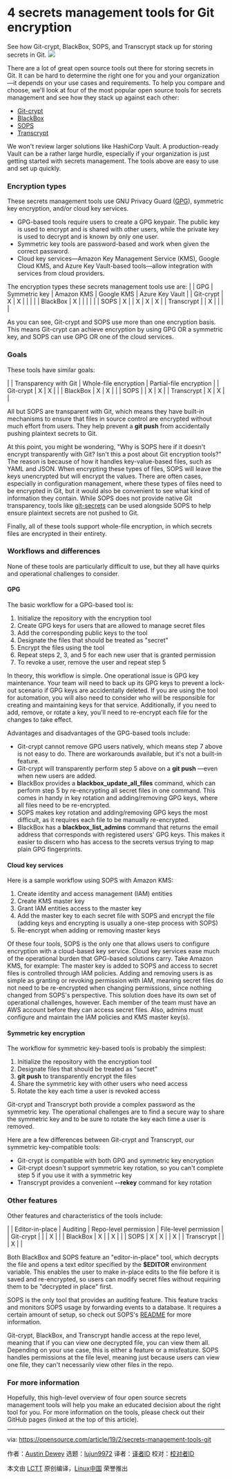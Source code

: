 [#]: collector: (lujun9972)
[#]: translator: ( )
[#]: reviewer: ( )
[#]: publisher: ( )
[#]: url: ( )
[#]: subject: (4 secrets management tools for Git encryption)
[#]: via: (https://opensource.com/article/19/2/secrets-management-tools-git)
[#]: author: (Austin Dewey https://opensource.com/users/adewey)

4 secrets management tools for Git encryption
======
See how Git-crypt, BlackBox, SOPS, and Transcrypt stack up for storing secrets in Git.
![](https://opensource.com/sites/default/files/styles/image-full-size/public/lead-images/rh_003601_05_mech_osyearbook2016_security_cc.png?itok=3V07Lpko)

There are a lot of great open source tools out there for storing secrets in Git. It can be hard to determine the right one for you and your organization—it depends on your use cases and requirements. To help you compare and choose, we'll look at four of the most popular open source tools for secrets management and see how they stack up against each other:

+ [Git-crypt](https://github.com/AGWA/git-crypt)
+ [BlackBox](https://github.com/StackExchange/blackbox)
+ [SOPS](https://github.com/mozilla/sops)
+ [Transcrypt](https://github.com/elasticdog/transcrypt)


We won't review larger solutions like HashiCorp Vault. A production-ready Vault can be a rather large hurdle, especially if your organization is just getting started with secrets management. The tools above are easy to use and set up quickly.

### Encryption types

These secrets management tools use GNU Privacy Guard ([GPG][1]), symmetric key encryption, and/or cloud key services.

  * GPG-based tools require users to create a GPG keypair. The public key is used to encrypt and is shared with other users, while the private key is used to decrypt and is known by only one user.
  * Symmetric key tools are password-based and work when given the correct password.
  * Cloud key services—Amazon Key Management Service (KMS), Google Cloud KMS, and Azure Key Vault-based tools—allow integration with services from cloud providers.



The encryption types these secrets management tools use are:
|            | GPG | Symmetric key | Amazon KMS | Google KMS | Azure Key Vault |
| Git-crypt  | X   | X             |            |            |                 |
| BlackBox   | X   |               |            |            |                 |
| SOPS       | X   |               | X          | X          | X               |
| Transcrypt |     | X             |            |            |                 |

As you can see, Git-crypt and SOPS use more than one encryption basis. This means Git-crypt can achieve encryption by using GPG OR a symmetric key, and SOPS can use GPG OR one of the cloud services.

### Goals

These tools have similar goals:

|            | Transparency with Git | Whole-file encryption | Partial-file encryption |
| Git-crypt  | X                     | X                     |                         |
| BlackBox   | X                     | X                     |                         |
| SOPS       |                       | X                     | X                       |
| Transcrypt | X                     | X                     |                         |

All but SOPS are transparent with Git, which means they have built-in mechanisms to ensure that files in source control are encrypted without much effort from users. They help prevent a **git push** from accidentally pushing plaintext secrets to Git.

At this point, you might be wondering, "Why is SOPS here if it doesn't encrypt transparently with Git? Isn't this a post about Git encryption tools?" The reason is because of how it handles key-value-based files, such as YAML and JSON. When encrypting these types of files, SOPS will leave the keys unencrypted but will encrypt the values. There are often cases, especially in configuration management, where these types of files need to be encrypted in Git, but it would also be convenient to see what kind of information they contain. While SOPS does not provide native Git transparency, tools like [git-secrets][2] can be used alongside SOPS to help ensure plaintext secrets are not pushed to Git.

Finally, all of these tools support whole-file encryption, in which secrets files are encrypted in their entirety.

### Workflows and differences

None of these tools are particularly difficult to use, but they all have quirks and operational challenges to consider.

#### GPG

The basic workflow for a GPG-based tool is:

  1. Initialize the repository with the encryption tool
  2. Create GPG keys for users that are allowed to manage secret files
  3. Add the corresponding public keys to the tool
  4. Designate the files that should be treated as "secret"
  5. Encrypt the files using the tool
  6. Repeat steps 2, 3, and 5 for each new user that is granted permission
  7. To revoke a user, remove the user and repeat step 5



In theory, this workflow is simple. One operational issue is GPG key maintenance. Your team will need to back up its GPG keys to prevent a lock-out scenario if GPG keys are accidentally deleted. If you are using the tool for automation, you will also need to consider who will be responsible for creating and maintaining keys for that service. Additionally, if you need to add, remove, or rotate a key, you'll need to re-encrypt each file for the changes to take effect.

Advantages and disadvantages of the GPG-based tools include:

  * Git-crypt cannot remove GPG users natively, which means step 7 above is not easy to do. There are workarounds available, but it's not a built-in feature.
  * Git-crypt will transparently perform step 5 above on a **git push** —even when new users are added.
  * BlackBox provides a **blackbox_update_all_files** command, which can perform step 5 by re-encrypting all secret files in one command. This comes in handy in key rotation and adding/removing GPG keys, where all files need to be re-encrypted.
  * SOPS makes key rotation and adding/removing GPG keys the most difficult, as it requires each file to be manually re-encrypted.
  * BlackBox has a **blackbox_list_admins** command that returns the email address that corresponds with registered users' GPG keys. This makes it easier to discern who has access to the secrets versus trying to map plain GPG fingerprints.



#### Cloud key services

Here is a sample workflow using SOPS with Amazon KMS:

  1. Create identity and access management (IAM) entities
  2. Create KMS master key
  3. Grant IAM entities access to the master key
  4. Add the master key to each secret file with SOPS and encrypt the file (adding keys and encrypting is usually a one-step process with SOPS)
  5. Re-encrypt when adding or removing master keys



Of these four tools, SOPS is the only one that allows users to configure encryption with a cloud-based key service. Cloud key services ease much of the operational burden that GPG-based solutions carry. Take Amazon KMS, for example: The master key is added to SOPS and access to secret files is controlled through IAM policies. Adding and removing users is as simple as granting or revoking permission with IAM, meaning secret files do not need to be re-encrypted when changing permissions, since nothing changed from SOPS's perspective. This solution does have its own set of operational challenges, however. Each member of the team must have an AWS account before they can access secret files. Also, admins must configure and maintain the IAM policies and KMS master key(s).

#### Symmetric key encryption

The workflow for symmetric key-based tools is probably the simplest:

  1. Initialize the repository with the encryption tool
  2. Designate files that should be treated as "secret"
  3. **git push** to transparently encrypt the files
  4. Share the symmetric key with other users who need access
  5. Rotate the key each time a user is revoked access



Git-crypt and Transcrypt both provide a complex password as the symmetric key. The operational challenges are to find a secure way to share the symmetric key and to be sure to rotate the key each time a user is removed.

Here are a few differences between Git-crypt and Transcrypt, our symmetric key-compatible tools:

  * Git-crypt is compatible with both GPG and symmetric key encryption
  * Git-crypt doesn't support symmetric key rotation, so you can't complete step 5 if you use it with a symmetric key
  * Transcrypt provides a convenient **\--rekey** command for key rotation



### Other features

Other features and characteristics of the tools include:

|            | Editor-in-place | Auditing | Repo-level permission | File-level permission  |
| Git-crypt  |                 |          | X                     |                        |
| BlackBox   | X               |          | X                     |                        |
| SOPS       | X               | X        |                       | X                      |
| Transcrypt |                 |          | X                     |                        |

Both BlackBox and SOPS feature an "editor-in-place" tool, which decrypts the file and opens a text editor specified by the **$EDITOR** environment variable. This enables the user to make in-place edits to the file before it is saved and re-encrypted, so users can modify secret files without requiring them to be "decrypted in place" first.

SOPS is the only tool that provides an auditing feature. This feature tracks and monitors SOPS usage by forwarding events to a database. It requires a certain amount of setup, so check out SOPS's [README][3] for more information.

Git-crypt, BlackBox, and Transcrypt handle access at the repo level, meaning that if you can view one decrypted file, you can view them all. Depending on your use case, this is either a feature or a misfeature. SOPS handles permissions at the file level, meaning just because users can view one file, they can't necessarily view other files in the repo.

### For more information

Hopefully, this high-level overview of four open source secrets management tools will help you make an educated decision about the right tool for you. For more information on the tools, please check out their GitHub pages (linked at the top of this article).

--------------------------------------------------------------------------------

via: https://opensource.com/article/19/2/secrets-management-tools-git

作者：[Austin Dewey][a]
选题：[lujun9972][b]
译者：[译者ID](https://github.com/译者ID)
校对：[校对者ID](https://github.com/校对者ID)

本文由 [LCTT](https://github.com/LCTT/TranslateProject) 原创编译，[Linux中国](https://linux.cn/) 荣誉推出

[a]: https://opensource.com/users/adewey
[b]: https://github.com/lujun9972
[1]: https://www.gnupg.org/
[2]: https://github.com/awslabs/git-secrets
[3]: https://github.com/mozilla/sops/blob/master/README.rst#auditing
